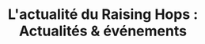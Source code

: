 ---
title: "L'actualité du Raising Hops : Actualités & événements"
description: "Le blog du bar dévoile les coulisses, les événements à venir et nos annonces spéciales. Restez au fait des dernières actualités à ne pas manquer."
---